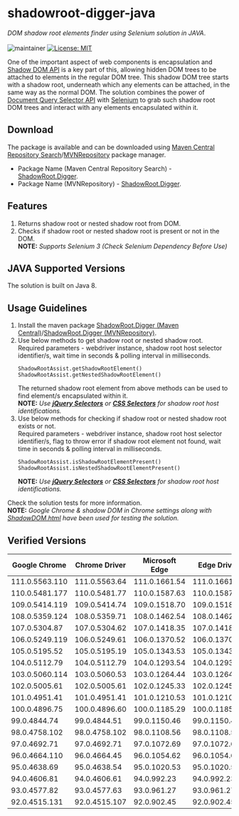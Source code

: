 # shadowroot-digger-java
*DOM shadow root elements finder using Selenium solution in JAVA*. </br></br>
![maintainer](https://img.shields.io/badge/Creator/Maintainer-abhinavminhas-e65c00)
[![License: MIT](https://img.shields.io/badge/License-MIT-blue.svg)](https://opensource.org/licenses/MIT)

One of the important aspect of web components is encapsulation and [Shadow DOM API](https://developer.mozilla.org/en-US/docs/Web/Web_Components/Using_shadow_DOM) is a key part of this, allowing hidden DOM trees to be attached to elements in the regular DOM tree. This shadow DOM tree starts with a shadow root, underneath which any elements can be attached, in the same way as the normal DOM. The solution combines the power of [Document Query Selector API](https://developer.mozilla.org/en-US/docs/Web/API/Document/querySelector)  with [Selenium](https://www.selenium.dev/) to grab such shadow root DOM trees and interact with any elements encapsulated within it.

## Download
The package is available and can be downloaded using [Maven Central Repository Search](https://search.maven.org/)/[MVNRepository](https://mvnrepository.com/) package manager.  
- Package Name (Maven Central Repository Search) - [ShadowRoot.Digger](https://search.maven.org/search?q=a:ShadowRoot.Digger).
- Package Name (MVNRepository) - [ShadowRoot.Digger](https://mvnrepository.com/artifact/io.github.abhinavminhas/ShadowRoot.Digger).

## Features
1. Returns shadow root or nested shadow root from DOM.
2. Checks if shadow root or nested shadow root is present or not in the DOM.  
   **NOTE:** *Supports Selenium 3 (Check Selenium Dependency Before Use)*

## JAVA Supported Versions
The solution is built on Java 8.

## Usage Guidelines
1. Install the maven package [ShadowRoot.Digger (Maven Central)](https://search.maven.org/search?q=a:ShadowRoot.Digger)/[ShadowRoot.Digger (MVNRepository)](https://mvnrepository.com/artifact/io.github.abhinavminhas/ShadowRoot.Digger).  
2. Use below methods to get shadow root or nested shadow root.  
   Required parameters - webdriver instance, shadow root host selector identifier/s, wait time in seconds & polling interval in milliseconds.
    ```
    ShadowRootAssist.getShadowRootElement()
    ShadowRootAssist.getNestedShadowRootElement()
    ```
    The returned shadow root element from above methods can be used to find element/s encapsulated within it.  
    **NOTE:** *Use **[jQuery Selectors](https://www.w3schools.com/jquery/jquery_ref_selectors.asp)** or **[CSS Selectors](https://www.w3schools.com/cssref/css_selectors.asp)** for shadow root host identifications.*
3. Use below methods for checking if shadow root or nested shadow root exists or not.  
   Required parameters - webdriver instance, shadow root host selector identifier/s, flag to throw error if shadow root element not found, wait time in seconds & polling interval in milliseconds.
    ```
    ShadowRootAssist.isShadowRootElementPresent()
    ShadowRootAssist.isNestedShadowRootElementPresent()
    ```
    **NOTE:** *Use **[jQuery Selectors](https://www.w3schools.com/jquery/jquery_ref_selectors.asp)** or **[CSS Selectors](https://www.w3schools.com/cssref/css_selectors.asp)** for shadow root host identifications.*

 Check the solution tests for more information.  
**NOTE:** *Google Chrome & shadow DOM in Chrome settings along with [ShadowDOM.html](/src/test/resources/testfiles/ShadowDOM.html) have been used for testing the solution.*

## Verified Versions

   | Google Chrome | Chrome Driver | Microsoft Edge | Edge Driver |
   | ----------- | ----------- | ----------- | ----------- |
   | 111.0.5563.110 | 111.0.5563.64 | 111.0.1661.54 | 111.0.1661.54 |
   | 110.0.5481.177 | 110.0.5481.77 | 110.0.1587.63 | 110.0.1587.63 |
   | 109.0.5414.119 | 109.0.5414.74 | 109.0.1518.70 | 109.0.1518.70 |
   | 108.0.5359.124 | 108.0.5359.71 | 108.0.1462.54 | 108.0.1462.54 |
   | 107.0.5304.87 | 107.0.5304.62 | 107.0.1418.35 | 107.0.1418.35 |
   | 106.0.5249.119 | 106.0.5249.61 | 106.0.1370.52 | 106.0.1370.52 |
   | 105.0.5195.52 | 105.0.5195.19 | 105.0.1343.53 | 105.0.1343.53 |
   | 104.0.5112.79 | 104.0.5112.79 | 104.0.1293.54 | 104.0.1293.47 |
   | 103.0.5060.114 | 103.0.5060.53 | 103.0.1264.44 | 103.0.1264.45 |
   | 102.0.5005.61 | 102.0.5005.61 | 102.0.1245.33 | 102.0.1245.33 |
   | 101.0.4951.41 | 101.0.4951.41 | 101.0.1210.53 | 101.0.1210.53 |
   | 100.0.4896.75 | 100.0.4896.60 | 100.0.1185.29 | 100.0.1185.29 |
   | 99.0.4844.74 | 99.0.4844.51 | 99.0.1150.46 | 99.0.1150.46 |
   | 98.0.4758.102 | 98.0.4758.102 | 98.0.1108.56 | 98.0.1108.56 |
   | 97.0.4692.71 | 97.0.4692.71 | 97.0.1072.69 | 97.0.1072.69 |
   | 96.0.4664.110 | 96.0.4664.45 | 96.0.1054.62 | 96.0.1054.62 |
   | 95.0.4638.69 | 95.0.4638.54 | 95.0.1020.53 | 95.0.1020.53 |
   | 94.0.4606.81 | 94.0.4606.61 | 94.0.992.23 | 94.0.992.23 |
   | 93.0.4577.82 | 93.0.4577.63 | 93.0.961.27 | 93.0.961.27 |
   | 92.0.4515.131 | 92.0.4515.107 | 92.0.902.45 | 92.0.902.45 |
